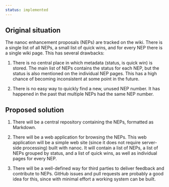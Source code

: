 ```yaml
--- 
status: implemented
--- 
```


## Original situation

The nanoc enhancement proposals (NEPs) are tracked on the wiki. There is a single list of all NEPs, a small list of quick wins, and for every NEP there is a single wiki page. This has several drawbacks:

1. There is no central place in which metadata (status, is quick win) is stored. The main list of NEPs contains the status for each NEP, but the status is also mentioned on the individual NEP pages. This has a high chance of becoming inconsistent at some point in the future.

2. There is no easy way to quickly find a new, unused NEP number. It has happened in the past that multiple NEPs had the same NEP number.

## Proposed solution

1. There will be a central repository containing the NEPs, formatted as Markdown.

2. There will be a web application for browsing the NEPs. This web application will be a simple web site (since it does not require server-side processing) built with nanoc. It will contain a list of NEPs, a list of NEPs grouped by status, and a list of quick wins, as well as individual pages for every NEP.

3. There will be a well-defined way for third parties to deliver feedback and contribute to NEPs. GitHub issues and pull requests are probably a good idea for this, since with minimal effort a working system can be built.
